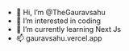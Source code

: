 - 👋 Hi, I’m @TheGauravsahu
- 👀 I’m interested in coding
- 🌱 I’m currently learning Next Js
- 📫 gauravsahu.vercel.app
